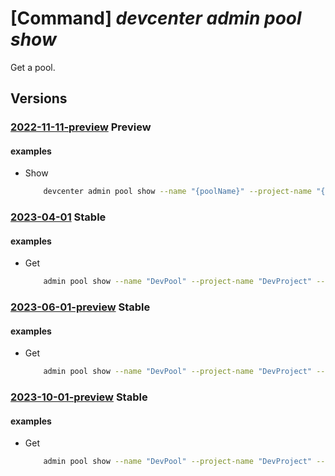 # [Command] _devcenter admin pool show_

Get a pool.

## Versions

### [2022-11-11-preview](/Resources/mgmt-plane/L3N1YnNjcmlwdGlvbnMve30vcmVzb3VyY2Vncm91cHMve30vcHJvdmlkZXJzL21pY3Jvc29mdC5kZXZjZW50ZXIvcHJvamVjdHMve30vcG9vbHMve30=/2022-11-11-preview.xml) **Preview**

<!-- mgmt-plane /subscriptions/{}/resourcegroups/{}/providers/microsoft.devcenter/projects/{}/pools/{} 2022-11-11-preview -->

#### examples

- Show
    ```bash
        devcenter admin pool show --name "{poolName}" --project-name "{projectName}" --resource-group "rg1"
    ```

### [2023-04-01](/Resources/mgmt-plane/L3N1YnNjcmlwdGlvbnMve30vcmVzb3VyY2Vncm91cHMve30vcHJvdmlkZXJzL21pY3Jvc29mdC5kZXZjZW50ZXIvcHJvamVjdHMve30vcG9vbHMve30=/2023-04-01.xml) **Stable**

<!-- mgmt-plane /subscriptions/{}/resourcegroups/{}/providers/microsoft.devcenter/projects/{}/pools/{} 2023-04-01 -->

#### examples

- Get
    ```bash
        admin pool show --name "DevPool" --project-name "DevProject" --resource-group "rg1"
    ```

### [2023-06-01-preview](/Resources/mgmt-plane/L3N1YnNjcmlwdGlvbnMve30vcmVzb3VyY2Vncm91cHMve30vcHJvdmlkZXJzL21pY3Jvc29mdC5kZXZjZW50ZXIvcHJvamVjdHMve30vcG9vbHMve30=/2023-06-01-preview.xml) **Stable**

<!-- mgmt-plane /subscriptions/{}/resourcegroups/{}/providers/microsoft.devcenter/projects/{}/pools/{} 2023-06-01-preview -->

#### examples

- Get
    ```bash
        admin pool show --name "DevPool" --project-name "DevProject" --resource-group "rg1"
    ```

### [2023-10-01-preview](/Resources/mgmt-plane/L3N1YnNjcmlwdGlvbnMve30vcmVzb3VyY2Vncm91cHMve30vcHJvdmlkZXJzL21pY3Jvc29mdC5kZXZjZW50ZXIvcHJvamVjdHMve30vcG9vbHMve30=/2023-10-01-preview.xml) **Stable**

<!-- mgmt-plane /subscriptions/{}/resourcegroups/{}/providers/microsoft.devcenter/projects/{}/pools/{} 2023-10-01-preview -->

#### examples

- Get
    ```bash
        admin pool show --name "DevPool" --project-name "DevProject" --resource-group "rg1"
    ```
